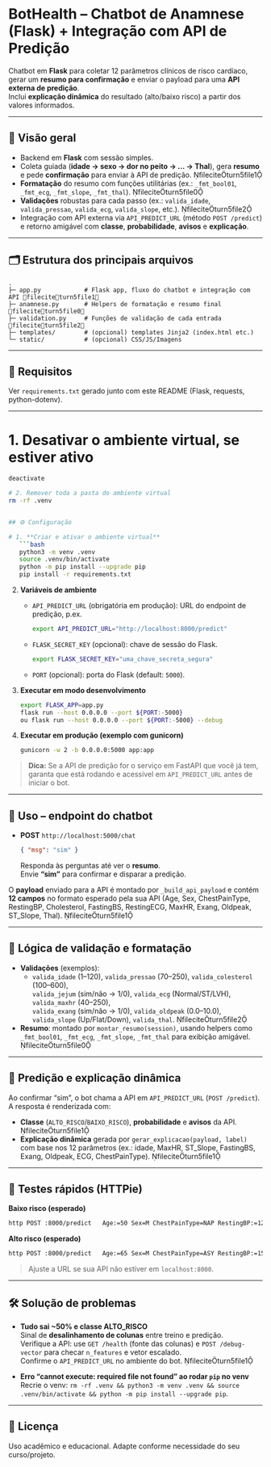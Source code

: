 # BotHealth – Chatbot de Anamnese (Flask) + Integração com API de Predição

Chatbot em **Flask** para coletar 12 parâmetros clínicos de risco cardíaco, gerar um **resumo para confirmação** e enviar o payload para uma **API externa de predição**.  
Inclui **explicação dinâmica** do resultado (alto/baixo risco) a partir dos valores informados.

---

## 🔎 Visão geral

- Backend em **Flask** com sessão simples.
- Coleta guiada (**idade → sexo → dor no peito → … → Thal**), gera **resumo** e pede **confirmação** para enviar à API de predição. fileciteturn5file1
- **Formatação** do resumo com funções utilitárias (ex.: `_fmt_bool01`, `_fmt_ecg`, `_fmt_slope`, `_fmt_thal`). fileciteturn5file0
- **Validações** robustas para cada passo (ex.: `valida_idade`, `valida_pressao`, `valida_ecg`, `valida_slope`, etc.). fileciteturn5file2
- Integração com API externa via `API_PREDICT_URL` (método `POST /predict`) e retorno amigável com **classe**, **probabilidade**, **avisos** e **explicação**.

---

## 🗂️ Estrutura dos principais arquivos

```
.
├─ app.py            # Flask app, fluxo do chatbot e integração com API fileciteturn5file1
├─ anamnese.py       # Helpers de formatação e resumo final               fileciteturn5file0
├─ validation.py     # Funções de validação de cada entrada               fileciteturn5file2
├─ templates/        # (opcional) templates Jinja2 (index.html etc.)
└─ static/           # (opcional) CSS/JS/Imagens
```

---

## 🔧 Requisitos

Ver `requirements.txt` gerado junto com este README (Flask, requests, python-dotenv).

---

# 1. Desativar o ambiente virtual, se estiver ativo

````bash
deactivate

# 2. Remover toda a pasta do ambiente virtual
rm -rf .venv


## ⚙️ Configuração

# 1. **Criar e ativar o ambiente virtual**
   ```bash
   python3 -m venv .venv
   source .venv/bin/activate
   python -m pip install --upgrade pip
   pip install -r requirements.txt
````

2. **Variáveis de ambiente**

   - `API_PREDICT_URL` (obrigatória em produção): URL do endpoint de predição, p.ex.
     ```bash
     export API_PREDICT_URL="http://localhost:8000/predict"
     ```
   - `FLASK_SECRET_KEY` (opcional): chave de sessão do Flask.
     ```bash
     export FLASK_SECRET_KEY="uma_chave_secreta_segura"
     ```
   - `PORT` (opcional): porta do Flask (default: `5000`).

3. **Executar em modo desenvolvimento**

   ```bash
   export FLASK_APP=app.py
   flask run --host 0.0.0.0 --port ${PORT:-5000}
   ou flask run --host 0.0.0.0 --port ${PORT:-5000} --debug
   ```

4. **Executar em produção (exemplo com gunicorn)**
   ```bash
   gunicorn -w 2 -b 0.0.0.0:5000 app:app
   ```

> **Dica:** Se a API de predição for o serviço em FastAPI que você já tem, garanta que está rodando e acessível em `API_PREDICT_URL` antes de iniciar o bot.

---

## 🚦 Uso – endpoint do chatbot

- **POST** `http://localhost:5000/chat`
  ```json
  { "msg": "sim" }
  ```
  Responda às perguntas até ver o **resumo**.  
  Envie **“sim”** para confirmar e disparar a predição.

O **payload** enviado para a API é montado por `_build_api_payload` e contém **12 campos** no formato esperado pela sua API (Age, Sex, ChestPainType, RestingBP, Cholesterol, FastingBS, RestingECG, MaxHR, Exang, Oldpeak, ST_Slope, Thal). fileciteturn5file1

---

## 🧠 Lógica de validação e formatação

- **Validações** (exemplos):
  - `valida_idade` (1–120), `valida_pressao` (70–250), `valida_colesterol` (100–600),  
    `valida_jejum` (sim/não → 1/0), `valida_ecg` (Normal/ST/LVH), `valida_maxhr` (40–250),  
    `valida_exang` (sim/não → 1/0), `valida_oldpeak` (0.0–10.0), `valida_slope` (Up/Flat/Down), `valida_thal`. fileciteturn5file2
- **Resumo**: montado por `montar_resumo(session)`, usando helpers como `_fmt_bool01`, `_fmt_ecg`, `_fmt_slope`, `_fmt_thal` para exibição amigável. fileciteturn5file0

---

## 🔮 Predição e explicação dinâmica

Ao confirmar “sim”, o bot chama a API em `API_PREDICT_URL` (`POST /predict`).  
A resposta é renderizada com:

- **Classe** (`ALTO_RISCO`/`BAIXO_RISCO`), **probabilidade** e **avisos** da API. fileciteturn5file1
- **Explicação dinâmica** gerada por `gerar_explicacao(payload, label)` com base nos 12 parâmetros (ex.: idade, MaxHR, ST_Slope, FastingBS, Exang, Oldpeak, ECG, ChestPainType). fileciteturn5file1

---

## 🧪 Testes rápidos (HTTPie)

**Baixo risco (esperado)**

```bash
http POST :8000/predict   Age:=50 Sex=M ChestPainType=NAP RestingBP:=125 Cholesterol:=190   FastingBS:=0 RestingECG=Normal MaxHR:=165 Exang=não Oldpeak:=0.2 ST_Slope=Up Thal=Normal
```

**Alto risco (esperado)**

```bash
http POST :8000/predict   Age:=65 Sex=M ChestPainType=ASY RestingBP:=150 Cholesterol:=280   FastingBS:=1 RestingECG=LVH MaxHR:=85 Exang=sim Oldpeak:=2.8 ST_Slope=Flat Thal="Fixed defect"
```

> Ajuste a URL se sua API não estiver em `localhost:8000`.

---

## 🛠️ Solução de problemas

- **Tudo sai ~50% e classe ALTO_RISCO**  
  Sinal de **desalinhamento de colunas** entre treino e predição.  
  Verifique a API: use `GET /health` (fonte das colunas) e `POST /debug-vector` para checar `n_features` e vetor escalado.  
  Confirme o `API_PREDICT_URL` no ambiente do bot. fileciteturn5file1

- **Erro “cannot execute: required file not found” ao rodar `pip` no venv**  
  Recrie o venv: `rm -rf .venv && python3 -m venv .venv && source .venv/bin/activate && python -m pip install --upgrade pip`.

---

## 📄 Licença

Uso acadêmico e educacional. Adapte conforme necessidade do seu curso/projeto.
